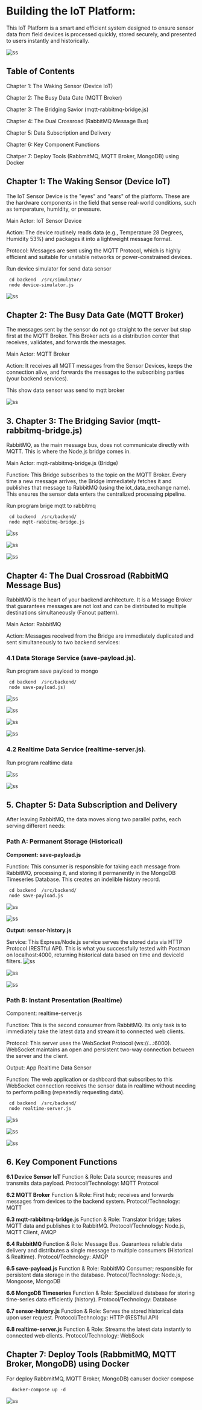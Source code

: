 # Building the IoT Platform:

This IoT Platform is a smart and efficient system designed to ensure sensor data from field devices is processed quickly, stored securely, and presented to users instantly and historically.

![ss](./design/architecture.png)

## **Table of Contents**

Chapter 1: The Waking Sensor (Device IoT)

Chapter 2: The Busy Data Gate (MQTT Broker)

Chapter 3: The Bridging Savior (mqtt-rabbitmq-bridge.js)

Chapter 4: The Dual Crossroad (RabbitMQ Message Bus)

Chapter 5: Data Subscription and Delivery

Chapter 6: Key Component Functions

Chatper 7: Deploy Tools (RabbmitMQ, MQTT Broker, MongoDB) using Docker


## **Chapter 1: The Waking Sensor (Device IoT)**

The IoT Sensor Device is the "eyes" and "ears" of the platform. These are the hardware components in the field that sense real-world conditions, such as temperature, humidity, or pressure.

Main Actor: IoT Sensor Device

Action: The device routinely reads data (e.g., Temperature 28 Degrees, Humidity 53%) and packages it into a lightweight message format.

Protocol: Messages are sent using the MQTT Protocol, which is highly efficient and suitable for unstable networks or power-constrained devices.

Run device simulator for send data sensor
```
 cd backend  /src/simulator/
 node device-simulator.js
``` 
![ss](./ss/sample-client-send-data-ke-mqtt-1.png)


## **Chapter 2: The Busy Data Gate (MQTT Broker)**

The messages sent by the sensor do not go straight to the server but stop first at the MQTT Broker. This Broker acts as a distribution center that receives, validates, and forwards the messages.

Main Actor: MQTT Broker

Action: It receives all MQTT messages from the Sensor Devices, keeps the connection alive, and forwards the messages to the subscribing parties (your backend services).

This show data sensor was send to mqtt broker 

![ss](./ss/sample-client-send-data-ke-mqtt-2.png)

## **3. Chapter 3: The Bridging Savior (mqtt-rabbitmq-bridge.js)**

RabbitMQ, as the main message bus, does not communicate directly with MQTT. This is where the Node.js bridge comes in.

Main Actor: mqtt-rabbitmq-bridge.js (Bridge)

Function: This Bridge subscribes to the topic on the MQTT Broker. Every time a new message arrives, the Bridge immediately fetches it and publishes that message to RabbitMQ (using the iot_data_exchange name). This ensures the sensor data enters the centralized processing pipeline.

Run program brige mqtt to rabbitmq
```
 cd backend  /src/backend/
 node mqtt-rabbitmq-bridge.js
``` 
![ss](./ss/sample-bridge-mqtt-to-rabbitmq.png)

![ss](./ss/sample-bridge-mqtt-to-rabbitmq-2.png)

![ss](./ss/rabbit-mq-1.png)

## **Chapter 4: The Dual Crossroad (RabbitMQ Message Bus)**

RabbitMQ is the heart of your backend architecture. It is a Message Broker that guarantees messages are not lost and can be distributed to multiple destinations simultaneously (Fanout pattern).

Main Actor: RabbitMQ

Action: Messages received from the Bridge are immediately duplicated and sent simultaneously to two backend services:

### 4.1 Data Storage Service (save-payload.js).

Run program save payload to mongo
```
 cd backend  /src/backend/
 node save-payload.js)
```
![ss](./ss/save-payload-ke-mongodb.png)


![ss](./ss/rabbit-mq-2.png)


![ss](./ss/rabbit-mq-3.png)


![ss](./ss/rabbit-mq-4.png)


### 4.2 Realtime Data Service (realtime-server.js).

Run program realtime data

![ss](./ss/realtime-1.png)


![ss](./ss/realtime-2.png)


## **5. Chapter 5: Data Subscription and Delivery**

After leaving RabbitMQ, the data moves along two parallel paths, each serving different needs:

### Path A: Permanent Storage (Historical)

**Component: save-payload.js**

Function: This consumer is responsible for taking each message from RabbitMQ, processing it, and storing it permanently in the MongoDB Timeseries Database. This creates an indelible history record.

```
 cd backend  /src/backend/
 node save-payload.js
```

![ss](./ss/save-payload-ke-mongodb.png)

![ss](./ss/mongodb.png)

**Output: sensor-history.js**

Service: This Express/Node.js service serves the stored data via HTTP Protocol (RESTful API). This is what you successfully tested with Postman on localhost:4000, returning historical data based on time and deviceId filters.
![ss](./ss/mongodb.png)

![ss](./ss/mongodb-data-history-1.png)

![ss](./ss/mongodb-data-history-2.png)


### Path B: Instant Presentation (Realtime)

Component: realtime-server.js

Function: This is the second consumer from RabbitMQ. Its only task is to immediately take the latest data and stream it to connected web clients.

Protocol: This server uses the WebSocket Protocol (ws://...:6000). WebSocket maintains an open and persistent two-way connection between the server and the client.

Output: App Realtime Data Sensor

Function: The web application or dashboard that subscribes to this WebSocket connection receives the sensor data in realtime without needing to perform polling (repeatedly requesting data).

```
 cd backend  /src/backend/
 node realtime-server.js
```

![ss](./ss/realtime-1.png)


![ss](./ss/realtime-2.png)


![ss](./ss/realtime-3.png)

## **6.  Key Component Functions**

**6.1 Device Sensor IoT**
Function & Role: Data source; measures and transmits data payload.
Protocol/Technology: MQTT Protocol

**6.2 MQTT Broker**
Function & Role: First hub; receives and forwards messages from devices to the backend system.
Protocol/Technology: MQTT

**6.3 mqtt-rabbitmq-bridge.js**
Function & Role: Translator bridge; takes MQTT data and publishes it to RabbitMQ.
Protocol/Technology: Node.js, MQTT Client, AMQP

**6.4 RabbitMQ**
Function & Role: Message Bus. Guarantees reliable data delivery and distributes a single message to multiple consumers (Historical & Realtime).
Protocol/Technology: AMQP

**6.5 save-payload.js**
Function & Role: RabbitMQ Consumer; responsible for persistent data storage in the database.
Protocol/Technology: Node.js, Mongoose, MongoDB

**6.6 MongoDB Timeseries**
Function & Role: Specialized database for storing time-series data efficiently (history).
Protocol/Technology: Database

**6.7 sensor-history.js**
Function & Role: Serves the stored historical data upon user request.
Protocol/Technology: HTTP (RESTful API)

**6.8 realtime-server.js**
Function & Role: Streams the latest data instantly to connected web clients.
Protocol/Technology: WebSock


## **Chapter 7: Deploy Tools (RabbmitMQ, MQTT Broker, MongoDB) using Docker**    

For deploy RabbmitMQ, MQTT Broker, MongoDB) canuser docker compose 

```
  docker-compose up -d
```

![ss](./ss/dokcer.png)

  
